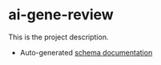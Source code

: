 # ai-gene-review

This is the project description.

- Auto-generated [schema documentation](elements/index.md)
